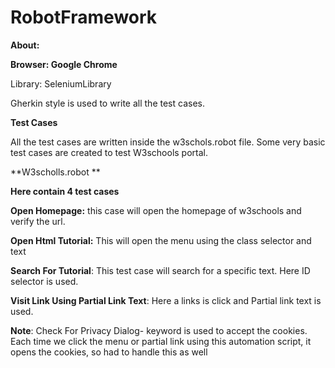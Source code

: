 # RobotFramework
**About:**

**Browser: Google Chrome**

Library: SeleniumLibrary

Gherkin style is used to write all the test cases.

**Test Cases**

All the test cases are written inside the w3schols.robot file. Some very basic test cases are created to test W3schools portal.

**W3scholls.robot **

**Here contain 4 test cases**

**Open Homepage:** this case will open the homepage of w3schools and verify the url.

**Open Html Tutorial:** This will open the menu using the class selector and text

**Search For Tutorial**: This test case will search for a specific text. Here ID selector is used.

**Visit Link Using Partial Link Text**: Here a links is click and Partial link text is used.

**Note**: Check For Privacy Dialog- keyword is used to accept the cookies. Each time we click the menu or partial link using this automation script, it opens the cookies, so had to handle this as well
